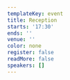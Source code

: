 ```yaml
---
templateKey: event
title: Reception
starts: '17:30'
ends: ''
venue: ''
color: none
register: false
readMore: false
speakers: []
---
```

